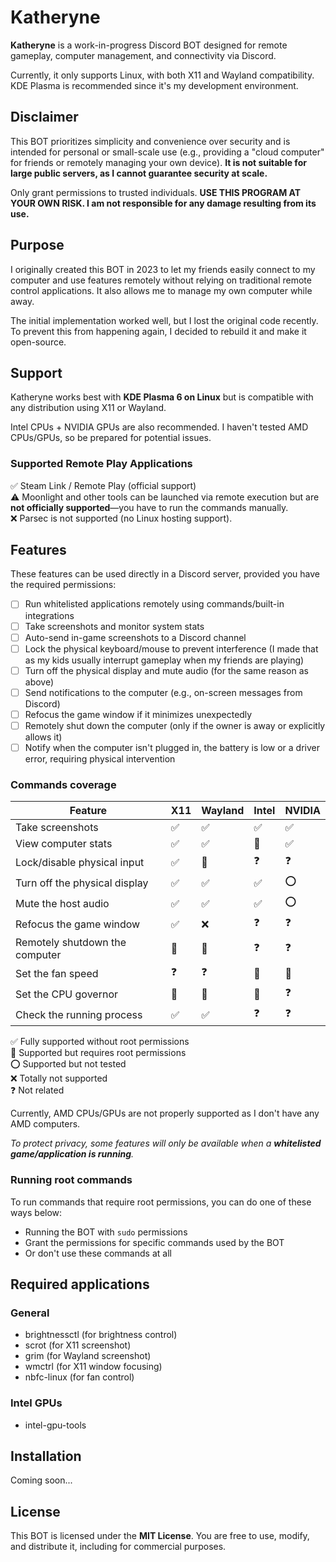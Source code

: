 # Katheryne

**Katheryne** is a work-in-progress Discord BOT designed for remote gameplay, computer management, and connectivity via Discord.

Currently, it only supports Linux, with both X11 and Wayland compatibility. KDE Plasma is recommended since it's my development environment.

## Disclaimer

This BOT prioritizes simplicity and convenience over security and is intended for personal or small-scale use (e.g., providing a "cloud computer" for friends or remotely managing your own device). **It is not suitable for large public servers, as I cannot guarantee security at scale.**

Only grant permissions to trusted individuals. **USE THIS PROGRAM AT YOUR OWN RISK. I am not responsible for any damage resulting from its use.**

## Purpose

I originally created this BOT in 2023 to let my friends easily connect to my computer and use features remotely without relying on traditional remote control applications. It also allows me to manage my own computer while away.

The initial implementation worked well, but I lost the original code recently. To prevent this from happening again, I decided to rebuild it and make it open-source.

## Support

Katheryne works best with **KDE Plasma 6 on Linux** but is compatible with any distribution using X11 or Wayland.

Intel CPUs + NVIDIA GPUs are also recommended. I haven't tested AMD CPUs/GPUs, so be prepared for potential issues.

### Supported Remote Play Applications

✅ Steam Link / Remote Play (official support)<br>
⚠️ Moonlight and other tools can be launched via remote execution but are **not officially supported**—you have to run the commands manually.<br>
❌ Parsec is not supported (no Linux hosting support).

## Features

These features can be used directly in a Discord server, provided you have the required permissions:

- [ ] Run whitelisted applications remotely using commands/built-in integrations
- [ ] Take screenshots and monitor system stats
- [ ] Auto-send in-game screenshots to a Discord channel
- [ ] Lock the physical keyboard/mouse to prevent interference (I made that as my kids usually interrupt gameplay when my friends are playing)
- [ ] Turn off the physical display and mute audio (for the same reason as above)
- [ ] Send notifications to the computer (e.g., on-screen messages from Discord)
- [ ] Refocus the game window if it minimizes unexpectedly
- [ ] Remotely shut down the computer (only if the owner is away or explicitly allows it)
- [ ] Notify when the computer isn't plugged in, the battery is low or a driver error, requiring physical intervention

### Commands coverage

| Feature | X11 | Wayland | Intel | NVIDIA |
| --- | --- | --- | --- | --- |
| Take screenshots | ✅ | ✅ | ✅ | ✅ |
| View computer stats | ✅ | ✅ | 🔴| ✅ |
| Lock/disable physical input | ✅ | 🔴 | ❓ | ❓ |
| Turn off the physical display | ✅ | ✅ | ✅ | ⭕ |
| Mute the host audio | ✅ | ✅ | ✅ | ⭕ |
| Refocus the game window | ✅ | ❌ | ❓ | ❓ |
| Remotely shutdown the computer | 🔴 | 🔴 | ❓ | ❓ |
| Set the fan speed | ❓ | ❓ | 🔴 | 🔴 |
| Set the CPU governor | 🔴 | 🔴 | 🔴 | ❓ |
| Check the running process | ✅ | ✅ | ❓ | ❓ |

✅ Fully supported without root permissions<br>
🔴 Supported but requires root permissions<br>
⭕ Supported but not tested<br>
❌ Totally not supported<br>
❓ Not related

Currently, AMD CPUs/GPUs are not properly supported as I don't have any AMD computers.

*To protect privacy, some features will only be available when a **whitelisted game/application is running**.*

### Running root commands

To run commands that require root permissions, you can do one of these ways below:

* Running the BOT with `sudo` permissions
* Grant the permissions for specific commands used by the BOT
* Or don't use these commands at all

## Required applications

### General

* brightnessctl (for brightness control)
* scrot (for X11 screenshot)
* grim (for Wayland screenshot)
* wmctrl (for X11 window focusing)
* nbfc-linux (for fan control)

### Intel GPUs

* intel-gpu-tools

## Installation

Coming soon...

## License

This BOT is licensed under the **MIT License**. You are free to use, modify, and distribute it, including for commercial purposes.
